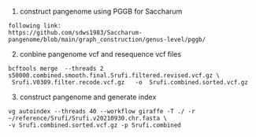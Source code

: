 1. construct pangenome using PGGB for Saccharum
```
following link:
https://github.com/sdws1983/Saccharum-pangenome/blob/main/graph_construction/genus-level/pggb/
```
2. conbine pangenome vcf and  resequence vcf files
```
bcftools merge  --threads 2 s50000.combined.smooth.final.Srufi.filtered.revised.vcf.gz \
 Srufi.V0309.filter.recode.vcf.gz   -o  Srufi.combined.sorted.vcf.gz
```
3. construct pangenome and generate index
```
vg autoindex --threads 40 --workflow giraffe -T ./ -r ~/reference/Srufi/Srufi.v20210930.chr.fasta \
-v Srufi.combined.sorted.vcf.gz -p Srufi.combined
```